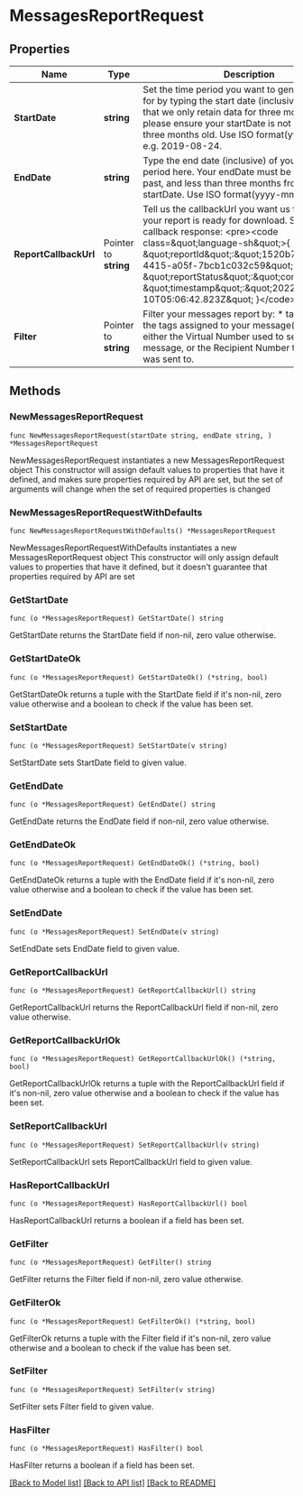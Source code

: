 # MessagesReportRequest

## Properties

Name | Type | Description | Notes
------------ | ------------- | ------------- | -------------
**StartDate** | **string** | Set the time period you want to generate a report for by typing the start date (inclusive) here.  Note that we only retain data for three months, so please ensure your startDate is not more than three months old.  Use ISO format(yyyy-mm-dd), e.g. 2019-08-24.  | 
**EndDate** | **string** | Type the end date (inclusive) of your reporting period here.  Your endDate must be a date in the past, and less than three months from your startDate. Use ISO format(yyyy-mm-dd).  | 
**ReportCallbackUrl** | Pointer to **string** | Tell us the callbackUrl you want us to notify when your report is ready for download.  Sample callback response:  &lt;pre&gt;&lt;code class&#x3D;\&quot;language-sh\&quot;&gt;{   \&quot;reportId\&quot;:\&quot;1520b774-46b0-4415-a05f-7bcb1c032c59\&quot;,   \&quot;reportStatus\&quot;:\&quot;completed\&quot;,   \&quot;timestamp\&quot;:\&quot;2022-11-10T05:06:42.823Z\&quot; }&lt;/code&gt;&lt;/pre&gt;  | [optional] 
**Filter** | Pointer to **string** | Filter your messages report by:   * tag - use one of the tags assigned to your message(s)   * number - either the Virtual Number used to send the message, or the Recipient Number the message was sent to.  | [optional] 

## Methods

### NewMessagesReportRequest

`func NewMessagesReportRequest(startDate string, endDate string, ) *MessagesReportRequest`

NewMessagesReportRequest instantiates a new MessagesReportRequest object
This constructor will assign default values to properties that have it defined,
and makes sure properties required by API are set, but the set of arguments
will change when the set of required properties is changed

### NewMessagesReportRequestWithDefaults

`func NewMessagesReportRequestWithDefaults() *MessagesReportRequest`

NewMessagesReportRequestWithDefaults instantiates a new MessagesReportRequest object
This constructor will only assign default values to properties that have it defined,
but it doesn't guarantee that properties required by API are set

### GetStartDate

`func (o *MessagesReportRequest) GetStartDate() string`

GetStartDate returns the StartDate field if non-nil, zero value otherwise.

### GetStartDateOk

`func (o *MessagesReportRequest) GetStartDateOk() (*string, bool)`

GetStartDateOk returns a tuple with the StartDate field if it's non-nil, zero value otherwise
and a boolean to check if the value has been set.

### SetStartDate

`func (o *MessagesReportRequest) SetStartDate(v string)`

SetStartDate sets StartDate field to given value.


### GetEndDate

`func (o *MessagesReportRequest) GetEndDate() string`

GetEndDate returns the EndDate field if non-nil, zero value otherwise.

### GetEndDateOk

`func (o *MessagesReportRequest) GetEndDateOk() (*string, bool)`

GetEndDateOk returns a tuple with the EndDate field if it's non-nil, zero value otherwise
and a boolean to check if the value has been set.

### SetEndDate

`func (o *MessagesReportRequest) SetEndDate(v string)`

SetEndDate sets EndDate field to given value.


### GetReportCallbackUrl

`func (o *MessagesReportRequest) GetReportCallbackUrl() string`

GetReportCallbackUrl returns the ReportCallbackUrl field if non-nil, zero value otherwise.

### GetReportCallbackUrlOk

`func (o *MessagesReportRequest) GetReportCallbackUrlOk() (*string, bool)`

GetReportCallbackUrlOk returns a tuple with the ReportCallbackUrl field if it's non-nil, zero value otherwise
and a boolean to check if the value has been set.

### SetReportCallbackUrl

`func (o *MessagesReportRequest) SetReportCallbackUrl(v string)`

SetReportCallbackUrl sets ReportCallbackUrl field to given value.

### HasReportCallbackUrl

`func (o *MessagesReportRequest) HasReportCallbackUrl() bool`

HasReportCallbackUrl returns a boolean if a field has been set.

### GetFilter

`func (o *MessagesReportRequest) GetFilter() string`

GetFilter returns the Filter field if non-nil, zero value otherwise.

### GetFilterOk

`func (o *MessagesReportRequest) GetFilterOk() (*string, bool)`

GetFilterOk returns a tuple with the Filter field if it's non-nil, zero value otherwise
and a boolean to check if the value has been set.

### SetFilter

`func (o *MessagesReportRequest) SetFilter(v string)`

SetFilter sets Filter field to given value.

### HasFilter

`func (o *MessagesReportRequest) HasFilter() bool`

HasFilter returns a boolean if a field has been set.


[[Back to Model list]](../README.md#documentation-for-models) [[Back to API list]](../README.md#documentation-for-api-endpoints) [[Back to README]](../README.md)


